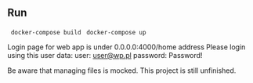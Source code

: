 ## Run
``` docker-compose build```
``` docker-compose up```

Login page for web app is under 0.0.0.0:4000/home address
Please login using this user data:
user: user@wp.pl
password: Password!

Be aware that managing files is mocked.
This project is still unfinished.
